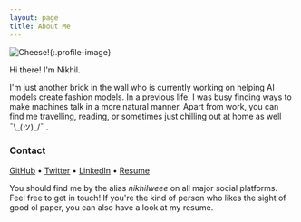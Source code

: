 ```yaml
---
layout: page
title: About Me
---
```


![Cheese!](https://pbs.twimg.com/profile_images/1280782890444283904/ExaOkjTi_400x400.jpg){:.profile-image}

Hi there! I'm Nikhil.

I'm just another brick in the wall who is currently working on helping AI models create fashion models. In a previous life, I was busy finding ways to make machines talk in a more natural manner. Apart from work, you can find me travelling, reading, or sometimes just chilling out at home as well ¯\\\_(ツ)\_/¯ .


### Contact

<p class="post-list">
  <a href="https://github.com/{{ site.github_username }}">GitHub</a> • 
  <a href="https://twitter.com/{{ site.twitter_username }}">Twitter</a> • 
  <a href="https://linkedin.com/in/{{ site.linkedin_username }}">LinkedIn</a> • 
  <a href="{% link resume.md %}">Resume</a>
</p>

You should find me by the alias _nikhilweee_ on all major social platforms. Feel free to get in touch! If you're the kind of person who likes the sight of good ol paper, you can also have a look at my resume.

